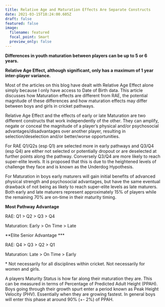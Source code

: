 ```yaml
---
title: Relative Age and Maturation Effects Are Separate Constructs
date: 2021-03-15T18:24:00.605Z
draft: false
featured: false
image:
  filename: featured
  focal_point: Smart
  preview_only: false
---
```

**Differences in youth maturation between players can be up to 5 or 6 years.**

**Relative Age Effect, although significant, only has a maximum of 1 year inter-player variance.**

Most of the articles on this blog have dealt with Relative Age Effect alone simply because I only have access to Date of Birth data. This article discusses how Maturation effects are different from RAE, the potential magnitude of these differences and how maturation effects may differ between boys and girls in cricket pathways.  

Relative Age Effect and the effects of early or late Maturation are two different constructs that work independently of the other. They can amplify, negate or conceal the magnitude of a player’s physical and/or psychosocial advantages/disadvantages over another player, resulting in selection/deselection and/or better/worse opportunities.

For RAE Q1/Q2s (esp Q1) are selected more in early pathways and Q3/Q4 (esp Q4) are either not selected or potentially dropout or are deselected at further points along the pathway. Conversely Q3/Q4 are more likely to reach super-elite levels. It is proposed that this is due to the heightened levels of challenge they face and is known as the Underdog Hypothesis.

For Maturation in boys early maturers will gain initial benefits of advanced physical strength and psychosocial advantages, but have the same eventual drawback of not being as likely to reach super-elite levels as late maturers. Both early and late maturers represent approximately 15% of players while the remaining 70% are on-time in their maturity timing.

**Most Pathway Advantage**

RAE: Q1 > Q2 > Q3 > Q4

Maturation: Early > On Time > Late

**Elite Senior Advantage ***

RAE: Q4 > Q3 > Q2 > Q1

Maturation: Late > On Time > Early

\* Not necessarily for all disciplines within cricket. Not necessarily for women and girls.

A players Maturity Status is how far along their maturation they are. This can be measured in terms of Percentage of Predicted Adult Height (PPAH). Boys going through their growth spurt enter a period known as Peak Height Velocity (PHV). Essentially when they are growing fastest. In general boys will enter this phase at around 90% (+- 2%) of PPAH.